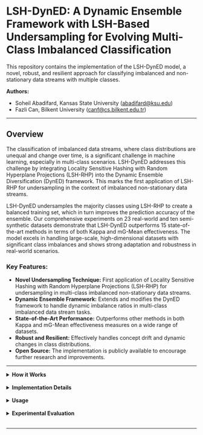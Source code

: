 # LSH-DynED: A Dynamic Ensemble Framework with LSH-Based Undersampling for Evolving Multi-Class Imbalanced Classification

This repository contains the implementation of the LSH-DynED model, a novel, robust, and resilient approach for classifying imbalanced and non-stationary data streams with multiple classes.

**Authors:**
* Soheil Abadifard, Kansas State University (abadifard@ksu.edu)
* Fazli Can, Bilkent University (canf@cs.bilkent.edu.tr)
  
--- 

## Overview

The classification of imbalanced data streams, where class distributions are unequal and change over time, is a significant challenge in machine learning, especially in multi-class scenarios. LSH-DynED addresses this challenge by integrating Locality Sensitive Hashing with Random Hyperplane Projections (LSH-RHP) into the Dynamic Ensemble Diversification (DynED) framework. This marks the first application of LSH-RHP for undersampling in the context of imbalanced non-stationary data streams.

LSH-DynED undersamples the majority classes using LSH-RHP to create a balanced training set, which in turn improves the prediction accuracy of the ensemble. Our comprehensive experiments on 23 real-world and ten semi-synthetic datasets demonstrate that LSH-DynED outperforms 15 state-of-the-art methods in terms of both Kappa and mG-Mean effectiveness. The model excels in handling large-scale, high-dimensional datasets with significant class imbalances and shows strong adaptation and robustness in real-world scenarios.

### Key Features:

* **Novel Undersampling Technique:** First application of Locality Sensitive Hashing with Random Hyperplane Projections (LSH-RHP) for undersampling in multi-class imbalanced non-stationary data streams.
* **Dynamic Ensemble Framework:** Extends and modifies the DynED framework to handle dynamic imbalance ratios in multi-class imbalanced data stream tasks.
* **State-of-the-Art Performance:** Outperforms other methods in both Kappa and mG-Mean effectiveness measures on a wide range of datasets.
* **Robust and Resilient:** Effectively handles concept drift and dynamic changes in class distributions.
* **Open Source:** The implementation is publicly available to encourage further research and improvements.

---

<details>
<summary><b>How it Works</b></summary>

LSH-DynED operates in three main stages:

1.  **Prediction and Training:** A subset of the ensemble, the "selected components," predicts the label of incoming data instances via majority voting. These components are then trained on the new data instance.
2.  **Drift Detection and Adaptation:** The ADWIN drift detector monitors the system's performance. If drift is detected, a new component is trained on recent data from a balanced dataset created by our novel undersampling method and added to a pool of "reserved components".
3.  **Component Selection:** This stage updates the ensemble's components to maintain a balance between diversity and accuracy. Components are selected from the combined pool of "selected" and "reserved" components based on their accuracy and a modified Maximal Marginal Relevance (MMR) algorithm.

</details>

<br>

<details>
<summary><b>Implementation Details</b></summary>

The proposed method is implemented in **Python 3.11.7** and utilizes the following libraries:
* **River 0.21.1**
* **Faiss 1.7.4**

The base classifier used is a **Hoeffding Tree**.

### Reproducibility:

For the reproducibility of our results, our implementation is available on GitHub. We have provided all experimental details to make our approach open to new improvements. The baseline methods used for comparison are from the MOA framework, and other implementations are also publicly available.

#### Baselines

| Method | Implementation Link |
| :--- | :--- |
| **General-Purpose Methods (GPM)** | |
| OzaBagAdwin (OBA) | [MOA Framework](https://github.com/Waikato/moa) |
| Leveraging Bagging (LB) | [MOA Framework](https://github.com/Waikato/moa) |
| ARF | [MOA Framework](https://github.com/Waikato/moa) |
| SRP | [MOA Framework](https://github.com/Waikato/moa) |
| KUE | [MOA Framework](https://github.com/canoalberto/Kappa-Updated-Ensemble) |
| BELS | [GitHub Repository](https://github.com/sepehrbakhshi/BELS) | 
| DynED | [GitHub Repository](https://github.com/soheilabadifard/DynED) |
| **Imbalance-Specific Methods (ISM)** | |
| HD-VFDT | [MOA Framework](https://github.com/Waikato/moa) |
| GH-VFDT | [MOA Framework](https://github.com/Waikato/moa) |
| MUOB | [MOA Framework](https://github.com/Waikato/moa) |
| MOOB | [MOA Framework](https://github.com/Waikato/moa) |
| ARFR | [MOA Framework](https://github.com/Waikato/moa) |
| CSARF | [MOA Framework](https://github.com/Waikato/moa) |
| CALMID | [MOA Framework](https://github.com/Waikato/moa) |
| ROSE | [GitHub Repository](https://github.com/canoalberto/ROSE) |
| MicFoal | [MOA Framework](https://github.com/Waikato/moa) |

</details>

<br>

<details>
<summary><b>Usage</b></summary>

To run the LSH-DynED model, follow these steps:

1.  **Prepare Your Datasets:**
    * Create a directory (e.g., `datasets/`).
    * Place all your dataset files (e.g., in `.arff` format) inside this directory. The script will iterate through and process every file in this folder.

2.  **Clone the Repository:**
    ```bash
    git clone [https://github.com/user/LSH-DynED.git](https://github.com/user/LSH-DynED.git)
    cd LSH-DynED
    ```
3.  **Install Dependencies:**
    ```bash
    pip install -r requirements.txt
    ```
4.  **Configure the Script:**
    * Open the `main.py` file.
    * Go to the last line of the script:
        ```python
        if __name__ == "__main__":
            main('Path to dataset Directory')
        ```
    * Modify the path inside the `main()` function to point to the directory you created in step 1. For example, if your folder is named `datasets`, the line should look like this:
        ```python
        if __name__ == "__main__":
            main('datasets/')
        ```
5.  **Run the Model:**
    * Execute the script from your terminal:
        ```bash
        python main.py
        ```
    * The script will now run the LSH-DynED model on each dataset in the specified folder.

#### Output

For each dataset processed (e.g., `my_data.arff`), the script will generate two new CSV files in the same directory:
* `my_data.arff_mgmean.csv`: Contains the G-Mean scores calculated every 500 instances.
* `my_data.arff_kappa.csv`: Contains the prequential Kappa scores.

### Hyperparameters:

The default hyperparameter values used in our experiments are detailed in the paper and are set for broad applicability without tuning to any specific dataset. The optimal values we determined are as follows:
* **Active Components ($S_{slc}$):** 10
* **Training Samples ($n_{train}$):** 20
* **Test Samples ($n_{test}$):** 50
* **Hyperplanes ($n_v$):** 5

</details>

<br>

<details>
<summary><b>Experimental Evaluation</b></summary>

We conducted a thorough experimental evaluation on 33 imbalanced datasets, which include 23 real datasets and ten semi-synthetic data streams. The results show that LSH-DynED demonstrates superior performance, especially on datasets with dynamic imbalance ratios.

For a detailed analysis of our results, including performance on specific datasets and comparisons with 15 other methods, please refer to the full paper.
</details>

<br>

---
